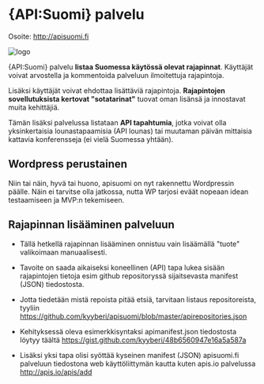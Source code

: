 # {API:Suomi} palvelu

Osoite: http://apisuomi.fi

![logo](http://apisuomi.fi/wp-content/uploads/2014/06/apisuomi-big.png)

{API:Suomi} palvelu **listaa Suomessa käytössä olevat rajapinnat**. Käyttäjät voivat arvostella ja kommentoida palveluun ilmoitettuja rajapintoja. 

Lisäksi käyttäjät voivat ehdottaa lisättäviä rajapintoja. **Rajapintojen sovellutuksista kertovat "sotatarinat"** tuovat oman lisänsä ja innostavat muita kehittäjiä. 

Tämän lisäksi palvelussa listataan **API tapahtumia**, jotka voivat olla yksinkertaisia lounastapaamisia (API lounas) tai muutaman päivän mittaisia kattavia konferensseja (ei vielä Suomessa yhtään). 

## Wordpress perustainen

Niin tai näin, hyvä tai huono, apisuomi on nyt rakennettu Wordpressin päälle. Näin ei tarvitse olla jatkossa, nutta WP tarjosi eväät nopeaan idean testaamiseen ja MVP:n tekemiseen. 

## Rajapinnan lisääminen palveluun

* Tällä hetkellä rajapinnan lisääminen onnistuu vain lisäämällä "tuote" valikoimaan manuaalisesti. 
* Tavoite on saada aikaiseksi koneellinen (API) tapa lukea sisään rajapintojen tietoja esim github repositoryssä sijaitsevasta manifest (JSON) tiedostosta. 
* Jotta tiedetään mistä repoista pitää etsiä, tarvitaan listaus repositoreista, tyyliin https://github.com/kyyberi/apisuomi/blob/master/apirepositories.json
* Kehityksessä oleva esimerkkisyntaksi apimanifest.json tiedostosta löytyy täältä https://gist.github.com/kyyberi/48b6560947e16a5a587a

* Lisäksi yksi tapa olisi syöttää kyseinen manifest (JSON) apisuomi.fi palveluun tiedostona web käyttöliittymän kautta kuten apis.io palvelussa http://apis.io/apis/add 
